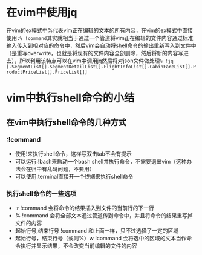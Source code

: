 # 在vim中使用jq
在vim的ex模式中%代表vim正在编辑的文本的所有内容，在vim的ex模式中直接使用`:% !command`其实就相当于通过一个管道将vim正在编辑的文件内容通过标准输入传入到相对应的命令中，然后vim会自动将shell命令的输出重新写入到文件中（是重写overwrite，也就是将现有的文件内容全部删除，然后将新的内容写进去），所以利用该特点可以在vim中调用jq然后将对json文件做处理`% !jq [.SegmentList[].SegmentDetailList[].FlightInfoList[].CabinFareList[].ProductPriceList[].PriceList[]]`

# vim中执行shell命令的小结

## 在vim中执行shell命令的几种方式

### :!command
* 使用!来执行shell命令，这样写双击tab不会有提示
* 可以运行:!bash来启动一个bash shell并执行命令，不需要退出vim（这种办法会在归中有乱码问题，不要用）
* 可以使用:terminal直接开一个终端来执行shell命令
### 执行shell命令的一些选项
* :r !command 会将命令的结果插入到文件的当前行的下一行
* % !command 会将全部文本通过管道传到命令中，并且将命令的结果重写掉文件的内容
* 起始行号,结束行号 !command 和上面一样，只不过选择了一定的区域
* 起始行号，结束行号（或则%）w !command 会将选中的区域的文本当作命令执行并显示结果，不会改变当前编辑的文件的内容
